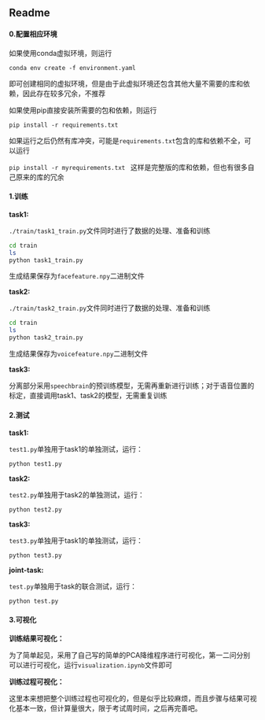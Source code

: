 ## Readme

#### 0.配置相应环境

如果使用conda虚拟环境，则运行

`conda env create -f environment.yaml`

即可创建相同的虚拟环境，但是由于此虚拟环境还包含其他大量不需要的库和依赖，因此存在较多冗余，不推荐

如果使用pip直接安装所需要的包和依赖，则运行

`pip install -r requirements.txt`

如果运行之后仍然有库冲突，可能是`requirements.txt`包含的库和依赖不全，可以运行

`pip install -r myrequirements.txt ` 这样是完整版的库和依赖，但也有很多自己原来的库的冗余



#### 1.训练

**task1:**

`./train/task1_train.py`文件同时进行了数据的处理、准备和训练

```bash
cd train
ls
python task1_train.py
```

生成结果保存为`facefeature.npy`二进制文件

**task2:**

`./train/task2_train.py`文件同时进行了数据的处理、准备和训练

```bash
cd train
ls
python task2_train.py
```

生成结果保存为`voicefeature.npy`二进制文件

**task3:**

分离部分采用`speechbrain`的预训练模型，无需再重新进行训练；对于语音位置的标定，直接调用task1、task2的模型，无需重复训练



#### 2.测试

**task1:**

`test1.py`单独用于task1的单独测试，运行：

`python test1.py`

**task2:**

`test2.py`单独用于task2的单独测试，运行：

`python test2.py`

**task3:**

`test3.py`单独用于task1的单独测试，运行：

`python test3.py`

**joint-task:**

`test.py`单独用于task的联合测试，运行：

`python test.py`



#### 3.可视化

**训练结果可视化：**

为了简单起见，采用了自己写的简单的PCA降维程序进行可视化，第一二问分别可以进行可视化，运行`visualization.ipynb`文件即可

**训练过程可视化：**

这里本来想把整个训练过程也可视化的，但是似乎比较麻烦，而且步骤与结果可视化基本一致，但计算量很大，限于考试周时间，之后再完善吧。